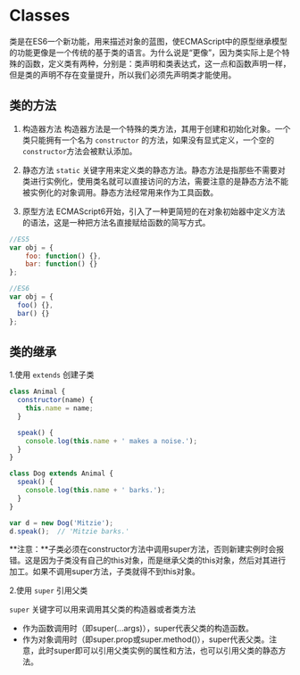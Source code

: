 # **Classes**

类是在ES6一个新功能，用来描述对象的蓝图，使ECMAScript中的原型继承模型的功能更像是一个传统的基于类的语言。为什么说是“更像”，因为类实际上是个特殊的函数，定义类有两种，分别是：类声明和类表达式，这一点和函数声明一样，但是类的声明不存在变量提升，所以我们必须先声明类才能使用。

## 类的方法

1. 构造器方法
  构造器方法是一个特殊的类方法，其用于创建和初始化对象。一个类只能拥有一个名为 `constructor` 的方法，如果没有显式定义，一个空的`constructor`方法会被默认添加。

2. 静态方法 
  `static` 关键字用来定义类的静态方法。静态方法是指那些不需要对类进行实例化，使用类名就可以直接访问的方法，需要注意的是静态方法不能被实例化的对象调用。静态方法经常用来作为工具函数。

3. 原型方法
  ECMAScript6开始，引入了一种更简短的在对象初始器中定义方法的语法，这是一种把方法名直接赋给函数的简写方式。


```js
//ES5
var obj = {
    foo: function() {},
    bar: function() {}
};

//ES6
var obj = {
  foo() {},
  bar() {}
};
```

## 类的继承

1.使用 `extends` 创建子类

```js
class Animal { 
  constructor(name) {
    this.name = name;
  }

  speak() {
    console.log(this.name + ' makes a noise.');
  }
}

class Dog extends Animal {
  speak() {
    console.log(this.name + ' barks.');
  }
}

var d = new Dog('Mitzie');
d.speak();  // 'Mitzie barks.'
```
**注意：**子类必须在constructor方法中调用super方法，否则新建实例时会报错。这是因为子类没有自己的this对象，而是继承父类的this对象，然后对其进行加工。如果不调用super方法，子类就得不到this对象。 

2.使用 `super` 引用父类

`super` 关键字可以用来调用其父类的构造器或者类方法

* 作为函数调用时（即super\(...args\)），super代表父类的构造函数。
* 作为对象调用时（即super.prop或super.method\(\)），super代表父类。注意，此时super即可以引用父类实例的属性和方法，也可以引用父类的静态方法。

